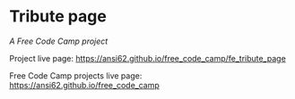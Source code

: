 # Tribute page_A Free Code Camp project_Project live page: <https://ansi62.github.io/free_code_camp/fe_tribute_page>Free Code Camp projects live page: <https://ansi62.github.io/free_code_camp>